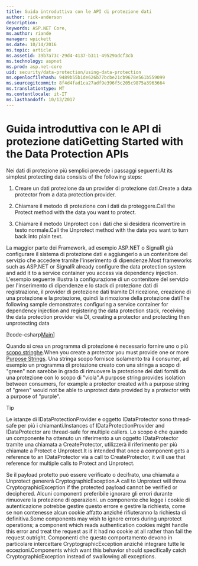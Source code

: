 ```yaml
---
title: Guida introduttiva con le API di protezione dati
author: rick-anderson
description: 
keywords: ASP.NET Core,
ms.author: riande
manager: wpickett
ms.date: 10/14/2016
ms.topic: article
ms.assetid: 39b7a73c-29d4-4137-b311-49529adcf3cb
ms.technology: aspnet
ms.prod: asp.net-core
uid: security/data-protection/using-data-protection
ms.openlocfilehash: 9489b55b1de626b77bcbe21cb9678e561b559099
ms.sourcegitcommit: 8f4d4fad1ca27adf9e396f5c205c9875a3963664
ms.translationtype: MT
ms.contentlocale: it-IT
ms.lasthandoff: 10/13/2017
---
```

# <a name="getting-started-with-the-data-protection-apis"></a><span data-ttu-id="bfc23-103">Guida introduttiva con le API di protezione dati</span><span class="sxs-lookup"><span data-stu-id="bfc23-103">Getting Started with the Data Protection APIs</span></span>

<a name="security-data-protection-getting-started"></a>

<span data-ttu-id="bfc23-104">Nei dati di protezione più semplici prevede i passaggi seguenti:</span><span class="sxs-lookup"><span data-stu-id="bfc23-104">At its simplest protecting data consists of the following steps:</span></span>

1. <span data-ttu-id="bfc23-105">Creare un dati protezione da un provider di protezione dati.</span><span class="sxs-lookup"><span data-stu-id="bfc23-105">Create a data protector from a data protection provider.</span></span>

2. <span data-ttu-id="bfc23-106">Chiamare il metodo di protezione con i dati da proteggere.</span><span class="sxs-lookup"><span data-stu-id="bfc23-106">Call the Protect method with the data you want to protect.</span></span>

3. <span data-ttu-id="bfc23-107">Chiamare il metodo Unprotect con i dati che si desidera riconvertire in testo normale.</span><span class="sxs-lookup"><span data-stu-id="bfc23-107">Call the Unprotect method with the data you want to turn back into plain text.</span></span>

<span data-ttu-id="bfc23-108">La maggior parte dei Framework, ad esempio ASP.NET o SignalR già configurare il sistema di protezione dati e aggiungerlo a un contenitore del servizio che accedere tramite l'inserimento di dipendenze.</span><span class="sxs-lookup"><span data-stu-id="bfc23-108">Most frameworks such as ASP.NET or SignalR already configure the data protection system and add it to a service container you access via dependency injection.</span></span> <span data-ttu-id="bfc23-109">L'esempio seguente illustra la configurazione di un contenitore del servizio per l'inserimento di dipendenze e lo stack di protezione dati di registrazione, il provider di protezione dati tramite DI ricezione, creazione di una protezione e la protezione, quindi la rimozione della protezione dati</span><span class="sxs-lookup"><span data-stu-id="bfc23-109">The following sample demonstrates configuring a service container for dependency injection and registering the data protection stack, receiving the data protection provider via DI, creating a protector and protecting then unprotecting data</span></span>

[!code-csharp[Main](../../security/data-protection/using-data-protection/samples/protectunprotect.cs?highlight=26,34,35,36,37,38,39,40)]

<span data-ttu-id="bfc23-110">Quando si crea un programma di protezione è necessario fornire uno o più [scopo stringhe](consumer-apis/purpose-strings.md).</span><span class="sxs-lookup"><span data-stu-id="bfc23-110">When you create a protector you must provide one or more [Purpose Strings](consumer-apis/purpose-strings.md).</span></span> <span data-ttu-id="bfc23-111">Una stringa scopo fornisce isolamento tra il consumer, ad esempio un programma di protezione creato con una stringa a scopo di "green" non sarebbe in grado di rimuovere la protezione dei dati forniti da una protezione con lo scopo di "viola".</span><span class="sxs-lookup"><span data-stu-id="bfc23-111">A purpose string provides isolation between consumers, for example a protector created with a purpose string of "green" would not be able to unprotect data provided by a protector with a purpose of "purple".</span></span>

>[!TIP]
> <span data-ttu-id="bfc23-112">Le istanze di IDataProtectionProvider e oggetto IDataProtector sono thread-safe per più i chiamanti.</span><span class="sxs-lookup"><span data-stu-id="bfc23-112">Instances of IDataProtectionProvider and IDataProtector are thread-safe for multiple callers.</span></span> <span data-ttu-id="bfc23-113">Lo scopo è che quando un componente ha ottenuto un riferimento a un oggetto IDataProtector tramite una chiamata a CreateProtector, utilizzerà il riferimento per più chiamate a Protect e Unprotect.</span><span class="sxs-lookup"><span data-stu-id="bfc23-113">It is intended that once a component gets a reference to an IDataProtector via a call to CreateProtector, it will use that reference for multiple calls to Protect and Unprotect.</span></span>
>
><span data-ttu-id="bfc23-114">Se il payload protetto può essere verificato o decifrato, una chiamata a Unprotect genererà CryptographicException.</span><span class="sxs-lookup"><span data-stu-id="bfc23-114">A call to Unprotect will throw CryptographicException if the protected payload cannot be verified or deciphered.</span></span> <span data-ttu-id="bfc23-115">Alcuni componenti preferibile ignorare gli errori durante rimuovere la protezione di operazioni. un componente che legge i cookie di autenticazione potrebbe gestire questo errore e gestire la richiesta, come se non contenesse alcun cookie affatto anziché rifiuteranno la richiesta di definitiva.</span><span class="sxs-lookup"><span data-stu-id="bfc23-115">Some components may wish to ignore errors during unprotect operations; a component which reads authentication cookies might handle this error and treat the request as if it had no cookie at all rather than fail the request outright.</span></span> <span data-ttu-id="bfc23-116">Componenti che questo comportamento devono in particolare intercettare CryptographicException anziché integrare tutte le eccezioni.</span><span class="sxs-lookup"><span data-stu-id="bfc23-116">Components which want this behavior should specifically catch CryptographicException instead of swallowing all exceptions.</span></span>
